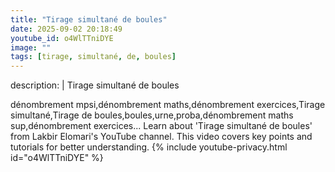 ```yaml
---
title: "Tirage simultané de boules"
date: 2025-09-02 20:18:49 
youtube_id: o4WlTTniDYE
image: ""
tags: [tirage, simultané, de, boules]
---
```

description: |
  Tirage simultané de boules
  
  
  
  dénombrement mpsi,dénombrement maths,dénombrement exercices,Tirage simultané,Tirage de boules,boules,urne,proba,dénombrement maths sup,dénombrement exercices...
  Learn about 'Tirage simultané de boules' from Lakbir Elomari's YouTube channel. This video covers key points and tutorials for better understanding.
{% include youtube-privacy.html id="o4WlTTniDYE" %}
